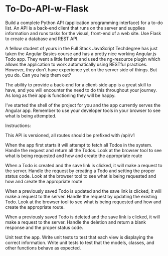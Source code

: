 # To-Do-API-w-Flask
Build a complete Python API (application programming interface) for a to-do list. An API is a back-end client that runs on the server and supplies information and runs tasks for the visual, front-end of a web site. Use Flask to create a database and REST API.


A fellow student of yours in the Full Stack JavaScript Techdegree has just taken the Angular Basics course and 
has a pretty nice working Angular.js Todo app. 
They went a little farther and used the ng-resource plugin which allows the application to work automatically using 
RESTful practices. However, they don’t have experience yet on the server side of things. But you do. Can you help them out?

The ability to provide a back-end for a client-side app is a great skill to have, and you will encounter the need to do this 
throughout your journey. 
As long as their app is functioning they will be happy.

I’ve started the shell of the project for you and the app currently serves the Angular app. 
Remember to use your developer tools in your browser to see what is being attempted.


Instructions:

This API is versioned, all routes should be prefixed with /api/v1

When the app first starts it will attempt to fetch all Todos in the system. 
Handle the request and return all the Todos.
Look at the browser tool to see what is being requested and how and create the appropriate route

When a Todo is created and the save link is clicked, it will make a request to the server. 
Handle the request by creating a Todo and setting the proper status code.
Look at the browser tool to see what is being requested and how and create the appropriate route

When a previously saved Todo is updated and the save link is clicked, it will make a request to the server. 
Handle the request by updating the existing Todo.
Look at the browser tool to see what is being requested and how and create the appropriate route.

When a previously saved Todo is deleted and the save link is clicked, it will make a request to the server. 
Handle the deletion and return a blank response and the proper status code.

Unit test the app.
Write unit tests to test that each view is displaying the correct information. 
Write unit tests to test that the models, classes, and other functions behave as expected.
